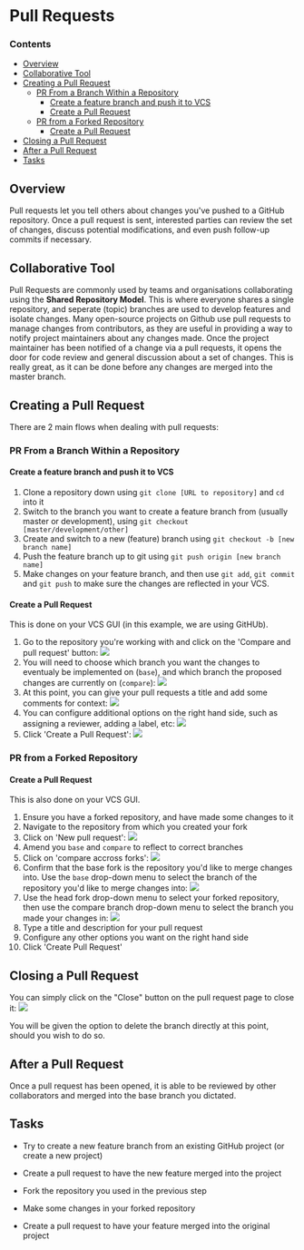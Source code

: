 # Pull Requests

<!--TOC_START-->
### Contents
- [Overview](#overview)
- [Collaborative Tool](#collaborative-tool)
- [Creating a Pull Request](#creating-a-pull-request)
	- [PR From a Branch Within a Repository](#pr-from-a-branch-within-a-repository)
		- [Create a feature branch and push it to VCS](#create-a-feature-branch-and-push-it-to-vcs)
		- [Create a Pull Request](#create-a-pull-request)
	- [PR from a Forked Repository](#pr-from-a-forked-repository)
		- [Create a Pull Request](#create-a-pull-request-1)
- [Closing a Pull Request](#closing-a-pull-request)
- [After a Pull Request](#after-a-pull-request)
- [Tasks](#tasks)

<!--TOC_END-->
## Overview
Pull requests let you tell others about changes you've pushed to a GitHub repository. Once a pull request is sent, interested parties can review the set of changes, discuss potential modifications, and even push follow-up commits if necessary.

## Collaborative Tool
Pull Requests are commonly used by teams and organisations collaborating using the **Shared Repository Model**.
This is where everyone shares a single repository, and seperate (topic) branches are used to develop features and isolate changes.
Many open-source projects on Github use pull requests to manage changes from contributors, as they are useful in providing a way to notify project maintainers about any changes made.
Once the project maintainer has been notified of a change via a pull requests, it opens the door for code review and general discussion about a set of changes.
This is really great, as it can be done before any changes are merged into the master branch.

## Creating a Pull Request
There are 2 main flows when dealing with pull requests:

### PR From a Branch Within a Repository
#### Create a feature branch and push it to VCS
1. Clone a repository down using `git clone [URL to repository]` and `cd` into it
2. Switch to the branch you want to create a feature branch from (usually master or development), using `git checkout [master/development/other]`
3. Create and switch to a new (feature) branch using `git checkout -b [new branch name]`
4. Push the feature branch up to git using `git push origin [new branch name]`
5. Make changes on your feature branch, and then use `git add`, `git commit` and `git push` to make sure the changes are reflected in your VCS.

#### Create a Pull Request
This is done on your VCS GUI (in this example, we are using GitHUb).

1. Go to the repository you're working with and click on the 'Compare and pull request' button:
![](https://imgur.com/nDoRKHw)
2. You will need to choose which branch you want the changes to eventualy be implemented on (`base`), and which branch the proposed changes are currently on (`compare`):
![](https://imgur.com/RYr7D4x)
3. At this point, you can give your pull requests a title and add some comments for context:
![](https://imgur.com/wTvf2GR)
4. You can configure additional options on the right hand side, such as assigning a reviewer, adding a label, etc:
![](https://imgur.com/pJ13BD1)
5. Click 'Create a Pull Request':
![](https://imgur.com/UHZrvSC)

### PR from a Forked Repository
#### Create a Pull Request
This is also done on your VCS GUI.

1. Ensure you have a forked repository, and have made some changes to it
2. Navigate to the repository from which you created your fork
3. Click on 'New pull request':
![](https://help.github.com/assets/images/help/pull_requests/pull-request-start-review-button.png)
4. Amend you `base` and `compare` to reflect to correct branches
5. Click on 'compare accross forks':
![](https://help.github.com/assets/images/help/pull_requests/compare-across-forks-link.png)
6. Confirm that the base fork is the repository you'd like to merge changes into. Use the `base` drop-down menu to select the branch of the repository you'd like to merge changes into:
![](https://help.github.com/assets/images/help/pull_requests/choose-base-fork-and-branch.png)
7. Use the head fork drop-down menu to select your forked repository, then use the compare branch drop-down menu to select the branch you made your changes in:
![](https://help.github.com/assets/images/help/pull_requests/choose-head-fork-compare-branch.png)
8. Type a title and description for your pull request
9. Configure any other options you want on the right hand side
10. Click 'Create Pull Request'

## Closing a Pull Request
You can simply click on the "Close" button on the pull request page to close it:
![](https://imgur.com/aQoj9HL)

You will be given the option to delete the branch directly at this point, should you wish to do so. 

## After a Pull Request
Once a pull request has been opened, it is able to be reviewed by other collaborators and merged into the base branch you dictated.

## Tasks
- Try to create a new feature branch from an existing GitHub project (or create a new project)
- Create a pull request to have the new feature merged into the project

- Fork the repository you used in the previous step
- Make some changes in your forked repository
- Create a pull request to have your feature merged into the original project
